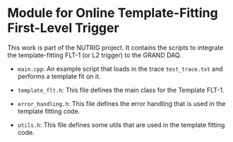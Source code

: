 # Module for Online Template-Fitting First-Level Trigger

This work is part of the NUTRIG project. It contains the scripts to integrate the template-fitting FLT-1 (or L2 trigger) to the GRAND DAQ.

- `main.cpp`: An example script that loads in the trace `test_trace.txt` and performs a template fit on it. 

- `template_flt.h`: This file defines the main class for the Template FLT-1.

- `error_handling.h`: This file defines the error handling that is used in the template fitting code.

- `utils.h`: This file defines some utils that are used in the template fitting code.